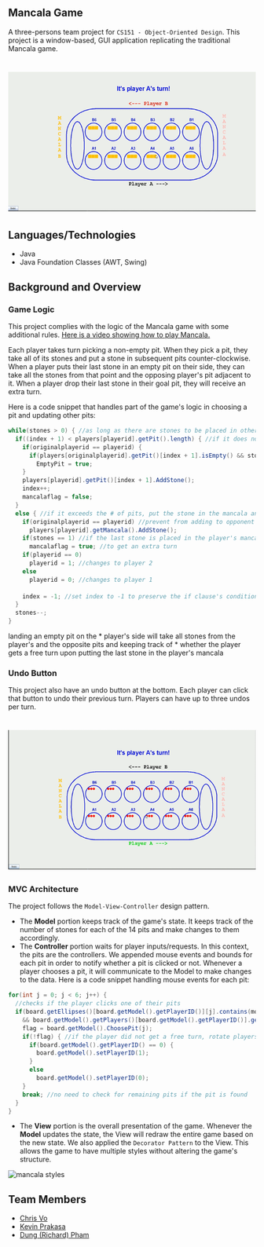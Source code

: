 ## Mancala Game

A three-persons team project for `CS151 - Object-Oriented Design`. This project is a window-based, GUI application replicating the traditional Mancala game.

<h1 align="center">
  <img src="https://github.com/VoChrisK/Mancala-Game/blob/master/assets/mancala-gif-1.gif" alt="gif-1" />
</h1>

## Languages/Technologies
* Java
* Java Foundation Classes (AWT, Swing)

## Background and Overview

### Game Logic

This project complies with the logic of the Mancala game with some additional rules. 
[Here is a video showing how to play Mancala.](https://www.youtube.com/watch?v=-A-djjimCcM&feature=youtu.be)

Each player takes turn picking a non-empty pit. When they pick a pit, they take all of its stones and put a stone in subsequent pits counter-clockwise. When a player
puts their last stone in an empty pit on their side, they can take all the stones from that point and the opposing player's pit adjacent to
it. When a player drop their last stone in their goal pit, they will receive an extra turn.

Here is a code snippet that handles part of the game's logic in choosing a pit and updating other pits:

```Java
while(stones > 0) { //as long as there are stones to be placed in other pits
  if((index + 1) < players[playerid].getPit().length) { //if it does not exceed the total # of pits
    if(originalplayerid == playerid) { 
      if(players[originalplayerid].getPit()[index + 1].isEmpty() && stones == 1)
        EmptyPit = true;
    }
    players[playerid].getPit()[index + 1].AddStone();
    index++;
    mancalaflag = false;
  }
  else { //if it exceeds the # of pits, put the stone in the mancala and change to the other players pit
    if(originalplayerid == playerid) //prevent from adding to opponent's mancala
      players[playerid].getMancala().AddStone();
    if(stones == 1) //if the last stone is placed in the player's mancala
      mancalaflag = true; //to get an extra turn
    if(playerid == 0)
      playerid = 1; //changes to player 2
    else
      playerid = 0; //changes to player 1

    index = -1; //set index to -1 to preserve the if clause's condition
  }
  stones--;
}
```

landing an empty pit on the 
	 * player's side will take all stones from the player's and the opposite pits and keeping track of 
	 * whether the player gets a free turn upon putting the last stone in the player's mancala 

### Undo Button

This project also have an undo button at the bottom. Each player can click that button to undo their previous turn. Players can have up to three undos per turn.

<h1 align="center">
  <img src="https://github.com/VoChrisK/Mancala-Game/blob/master/assets/mancala-gif-2.gif" alt="gif-1" />
</h1>

### MVC Architecture

The project follows the `Model-View-Controller` design pattern. 

* The **Model** portion keeps track of the game's state. It keeps track of the number of stones for each of the 14 
pits and make changes to them accordingly. 
* The **Controller** portion waits for player inputs/requests. In this context, the pits are the controllers. We appended mouse events and bounds for each pit in order to notify whether a pit is clicked or not.
Whenever a player chooses a pit, it will communicate to the Model to make changes to the data. Here is a code snippet handling mouse events for each pit:
```Java
for(int j = 0; j < 6; j++) {
  //checks if the player clicks one of their pits
  if(board.getEllipses()[board.getModel().getPlayerID()][j].contains(mousePoint) 
    && board.getModel().getPlayers()[board.getModel().getPlayerID()].getPit()[j].isChosen()) {
    flag = board.getModel().ChoosePit(j);
    if(!flag) { //if the player did not get a free turn, rotate players
      if(board.getModel().getPlayerID() == 0) {
        board.getModel().setPlayerID(1);
      }
      else
        board.getModel().setPlayerID(0);
    }
    break; //no need to check for remaining pits if the pit is found
  }
}  
```
* The **View** portion is the overall presentation of the game. Whenever the **Model** updates the state, 
the View will redraw the entire game based on the new state. We also applied the `Decorator Pattern` to the View. This allows the
game to have multiple styles without altering the game's structure.


![mancala styles](https://i.imgur.com/xoluMGZ.png)

## Team Members
* [Chris Vo](https://www.linkedin.com/in/chris-vo-/)
* [Kevin Prakasa](https://www.linkedin.com/in/kevinprakasa/)
* [Dung (Richard) Pham](https://www.linkedin.com/in/dungtn911/)

